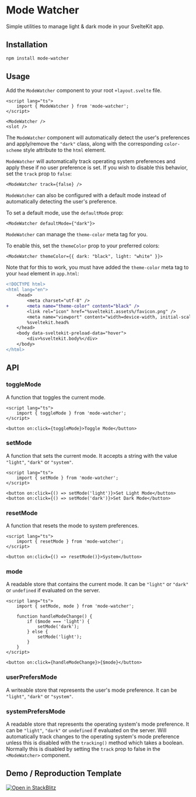 # Mode Watcher

Simple utilities to manage light & dark mode in your SvelteKit app.

## Installation

```bash
npm install mode-watcher
```

## Usage

Add the `ModeWatcher` component to your root `+layout.svelte` file.

```svelte
<script lang="ts">
	import { ModeWatcher } from 'mode-watcher';
</script>

<ModeWatcher />
<slot />
```

The `ModeWatcher` component will automatically detect the user's preferences and apply/remove the `"dark"` class, along with the corresponding `color-scheme` style attribute to the `html` element.

`ModeWatcher` will automatically track operating system preferences and apply these if no user preference is set. If you wish to disable this behavior, set the `track` prop to `false`:

```svelte
<ModeWatcher track={false} />
```

`ModeWatcher` can also be configured with a default mode instead of automatically detecting the user's preference.

To set a default mode, use the `defaultMode` prop:

```svelte
<ModeWatcher defaultMode={"dark"}>
```

`ModeWatcher` can manage the `theme-color` meta tag for you.

To enable this, set the `themeColor` prop to your preferred colors:

```svelte
<ModeWatcher themeColor={{ dark: "black", light: "white" }}>
```

Note that for this to work, you must have added the `theme-color` meta tag to your `head` element in `app.html`:

```diff
<!DOCTYPE html>
<html lang="en">
	<head>
		<meta charset="utf-8" />
+		<meta name="theme-color" content="black" />
		<link rel="icon" href="%sveltekit.assets%/favicon.png" />
		<meta name="viewport" content="width=device-width, initial-scale=1" />
		%sveltekit.head%
	</head>
	<body data-sveltekit-preload-data="hover">
		<div>%sveltekit.body%</div>
	</body>
</html>
```

## API

### toggleMode

A function that toggles the current mode.

```svelte
<script lang="ts">
	import { toggleMode } from 'mode-watcher';
</script>

<button on:click={toggleMode}>Toggle Mode</button>
```

### setMode

A function that sets the current mode. It accepts a string with the value `"light"`, `"dark"` or `"system"`.

```svelte
<script lang="ts">
	import { setMode } from 'mode-watcher';
</script>

<button on:click={() => setMode('light')}>Set Light Mode</button>
<button on:click={() => setMode('dark')}>Set Dark Mode</button>
```

### resetMode

A function that resets the mode to system preferences.

```svelte
<script lang="ts">
	import { resetMode } from 'mode-watcher';
</script>

<button on:click={() => resetMode()}>System</button>
```

### mode

A readable store that contains the current mode. It can be `"light"` or `"dark"` or `undefined` if evaluated on the server.

```svelte
<script lang="ts">
	import { setMode, mode } from 'mode-watcher';

	function handleModeChange() {
		if ($mode === 'light') {
			setMode('dark');
		} else {
			setMode('light');
		}
	}
</script>

<button on:click={handleModeChange}>{$mode}</button>
```

### userPrefersMode

A writeable store that represents the user's mode preference. It can be `"light"`, `"dark"` or `"system"`.

### systemPrefersMode

A readable store that represents the operating system's mode preference. It can be `"light"`, `"dark"` or `undefined` if evaluated on the server. Will automatically track changes to the operating system's mode preference unless this is disabled with the `tracking()` method which takes a boolean. Normally this is disabled by setting the `track` prop to false in the `<ModeWatcher>` component.

## Demo / Reproduction Template

[![Open in StackBlitz](https://developer.stackblitz.com/img/open_in_stackblitz.svg)](https://stackblitz.com/github/huntabyte/mode-watcher)
